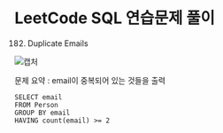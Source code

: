 # LeetCode SQL 연습문제 풀이
182. Duplicate Emails

![캡처](https://user-images.githubusercontent.com/93288310/147952024-45d91287-f35e-479a-bfda-66bc5b5d7895.png)

문제 요약 : email이 중복되어 있는 것들을 출력


    SELECT email
    FROM Person
    GROUP BY email
    HAVING count(email) >= 2
